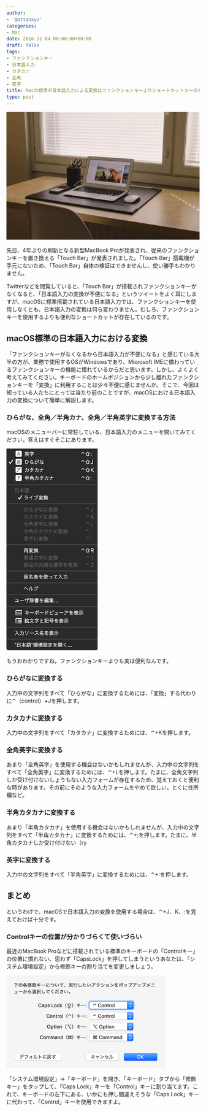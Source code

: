 ```yaml
---
author:
- '@ottanxyz'
categories:
- Mac
date: 2016-11-04 00:00:00+00:00
draft: false
tags:
- ファンクションキー
- 日本語入力
- カタカナ
- 全角
- 英字
title: Macの標準の日本語入力による変換はファンクションキーよりショートカットキーの方が便利
type: post
---
```


![](161104-581c86fa1b3c8.jpg)

先日、4年ぶりの刷新となる新型MacBook Proが発表され、従来のファンクションキーを置き換える「Touch Bar」が発表されました。「Touch Bar」搭載機が手元にないため、「Touch Bar」自体の検証はできませんし、使い勝手もわかりません。

Twitterなどを閲覧していると、「Touch Bar」が搭載されファンクションキーがなくなると、「日本語入力の変換が不便になる」というツイートをよく耳にしますが、macOSに標準搭載されている日本語入力では、ファンクションキーを使用しなくとも、日本語入力の変換は何ら変わりません。むしろ、ファンクションキーを使用するよりも便利なショートカットが存在しているのです。

## macOS標準の日本語入力における変換

「ファンクションキーがなくなるから日本語入力が不便になる」と感じている大半の方が、業務で使用するOSがWindowsであり、Microsoft IMEに備わっているファンクションキーの機能に慣れているからだと思います。しかし、よくよく考えてみてください。キーボードのホームポジションから少し離れたファンクションキーを「変換」に利用することは少々不便に感じませんか。そこで、今回は知っている人たちにとっては当たり前のことですが、macOSにおける日本語入力の変換について簡単に解説します。

### ひらがな、全角／半角カナ、全角／半角英字に変換する方法

macOSのメニューバーに常駐している、日本語入力のメニューを開いてみてください。答えはすぐそこにあります。

![](161104-581c88379b2cb.png)

もうおわかりですね。ファンクションキーよりも実は便利なんです。

### ひらがなに変換する

入力中の文字列をすべて「ひらがな」に変換するためには、「変換」する代わりに⌃（control）+Jを押します。

### カタカナに変換する

入力中の文字列をすべて「カタカナ」に変換するためには、⌃+Kを押します。

### 全角英字に変換する

あまり「全角英字」を使用する機会はないかもしれませんが、入力中の文字列をすべて「全角英字」に変換するためには、⌃+Lを押します。たまに、全角文字列しか受け付けないしょうもない入力フォームが存在するため、覚えておくと便利な時があります。その前にそのような入力フォームをやめて欲しい。とくに住所欄など。

### 半角カタカナに変換する

あまり「半角カタカナ」を使用する機会はないかもしれませんが、入力中の文字列をすべて「半角カタカナ」に変換するためには、⌃+;を押します。たまに、半角カタカナしか受け付けない（ry

### 英字に変換する

入力中の文字列をすべて「半角英字」に変換するためには、⌃+:を押します。

## まとめ

というわけで、macOSで日本語入力の変換を使用する場合は、⌃+J、K、:を覚えておけば十分です。

### Controlキーの位置が分かりづらくて使いづらい

最近のMacBook Proなどに搭載されている標準のキーボードの「Controlキー」の位置に慣れない、思わず「CapsLock」を押してしまうというあなたは、「システム環境設定」から修飾キーの割り当てを変更しましょう。

![](161104-581c8a786aab7.png)

「システム環境設定」→「キーボード」を開き、「キーボード」タブから「修飾キー」をタップして、「Caps Lock」キーを「Control」キーに割り当てます。これで、キーボードの左下にある、いかにも押し間違えそうな「Caps Lock」キーに代わって、「Control」キーを使用できますよ。
